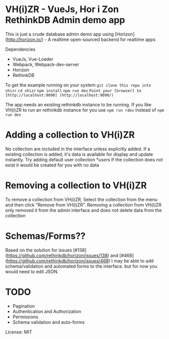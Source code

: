 VH(i)ZR - **V**ueJs, **H**or **i** **Z**on **R**ethinkDB Admin demo app
============

This is just a crude database admin demo app using [Horizon] (http://horizon.io/) - A realtime open-sourced backend for realtime apps

Dependencies
* VueJs, Vue-Loader
* Webpack, Webpack-dev-server
* Horizon
* RethinkDB

To get the example running on your system
`git clone this repo into vhizr`
`cd vhizr`
`npm install`
`npm run dev`
`Point your [browser] to [http://localhost:9090] (http://localhost:9090/)`

The app needs an existing rethinkdb instance to be running.
If you like VH(i)ZR to run an rethinkdb instance for you
use `npm run rdev` instead of `npm run dev`

Adding a collection to VH(i)ZR
============
No collection are included in the interface unless explicitly added.
If a existing collection is added, it's data is available for display and update instantly.
Try adding default user collection **users*
If the collection does not exist it would be created for you with no data

Removing a collection to VH(i)ZR
============
To remove a collection from VH(i)ZR, Select the collection from the menu and then click
"Remove from VH(i)ZR".
Removing a collection from VH(i)ZR only removed it from the admin interface and
does not delete data from the collection

Schemas/Forms??
============
Based on the solution for issues [#138] (https://github.com/rethinkdb/horizon/issues/138) and [#468] (https://github.com/rethinkdb/horizon/issues/468)
I may be able to add schema/validation and automated forms to the interface.
but for now you would need to edit JSON.


TODO
============
* Pagination
* Authentication and Authorization
* Permissions
* Schema validation and auto-forms

License: MIT
